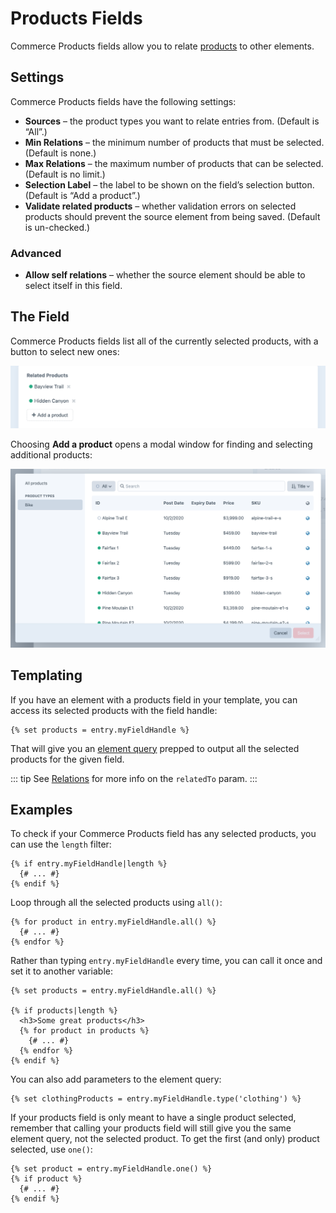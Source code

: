 # Products Fields

Commerce Products fields allow you to relate [products](products-variants.md#products) to other elements.

## Settings

Commerce Products fields have the following settings:

- **Sources** – the product types you want to relate entries from. (Default is “All”.)
- **Min Relations** – the minimum number of products that must be selected. (Default is none.)
- **Max Relations** – the maximum number of products that can be selected. (Default is no limit.)
- **Selection Label** – the label to be shown on the field’s selection button. (Default is “Add a product”.)
- **Validate related products** – whether validation errors on selected products should prevent the source element from being saved. (Default is un-checked.)

### Advanced

- **Allow self relations** – whether the source element should be able to select itself in this field.

## The Field

Commerce Products fields list all of the currently selected products, with a button to select new ones:

<img src="./images/product-field-example.png" alt="Products field">

Choosing **Add a product** opens a modal window for finding and selecting additional products:

<img src="./images/product-field-modal.png" alt="Product selection modal">

## Templating

If you have an element with a products field in your template, you can access its selected products with the field handle:

```twig
{% set products = entry.myFieldHandle %}
```

That will give you an [element query](/4.x/element-queries.md) prepped to output all the selected products for the given field.

::: tip
See [Relations](/4.x/relations.md) for more info on the `relatedTo` param.
:::

## Examples

To check if your Commerce Products field has any selected products, you can use the `length` filter:

```twig
{% if entry.myFieldHandle|length %}
  {# ... #}
{% endif %}
```

Loop through all the selected products using `all()`:

```twig
{% for product in entry.myFieldHandle.all() %}
  {# ... #}
{% endfor %}
```

Rather than typing `entry.myFieldHandle` every time, you can call it once and set it to another variable:

```twig
{% set products = entry.myFieldHandle.all() %}

{% if products|length %}
  <h3>Some great products</h3>
  {% for product in products %}
    {# ... #}
  {% endfor %}
{% endif %}
```

You can also add parameters to the element query:

```twig
{% set clothingProducts = entry.myFieldHandle.type('clothing') %}
```

If your products field is only meant to have a single product selected, remember that calling your products field will still give you the same element query, not the selected product. To get the first (and only) product selected, use `one()`:

```twig
{% set product = entry.myFieldHandle.one() %}
{% if product %}
  {# ... #}
{% endif %}
```

